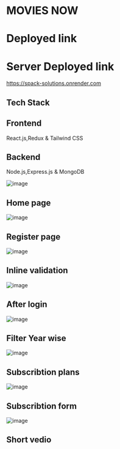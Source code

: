 # MOVIES NOW
# Deployed link

# Server Deployed link
https://spack-solutions.onrender.com
## Tech Stack
## Frontend
React.js,Redux & Tailwind CSS
## Backend
Node.js,Express.js & MongoDB

![image](https://github.com/kkalyankumar9/spack_solutions/assets/112814583/33898faf-db6a-4f82-9374-e4a1638e2703)
## Home page
![image](https://github.com/kkalyankumar9/spack_solutions/assets/112814583/d8f980bf-cbc4-45c1-8a9b-41d6929928e4)
## Register page
![image](https://github.com/kkalyankumar9/spack_solutions/assets/112814583/db50707b-6166-4bcd-80e9-a0276c17c55d)
## Inline validation
![image](https://github.com/kkalyankumar9/spack_solutions/assets/112814583/d28d7797-2360-4612-a8e1-2549d5483096)
## After login 
![image](https://github.com/kkalyankumar9/spack_solutions/assets/112814583/993a62f5-1803-412c-a615-9dd326a72c2d)
## Filter Year wise
![image](https://github.com/kkalyankumar9/spack_solutions/assets/112814583/f1347b68-74cd-4bcd-b1aa-082021f560a3)
## Subscribtion plans
![image](https://github.com/kkalyankumar9/spack_solutions/assets/112814583/5b7f5c52-9434-4d9a-890a-cfb24acf0781)
## Subscribtion form
![image](https://github.com/kkalyankumar9/spack_solutions/assets/112814583/b80b4b47-e4fb-4cd6-9cae-83eb6fa18d29)

## Short vedio
